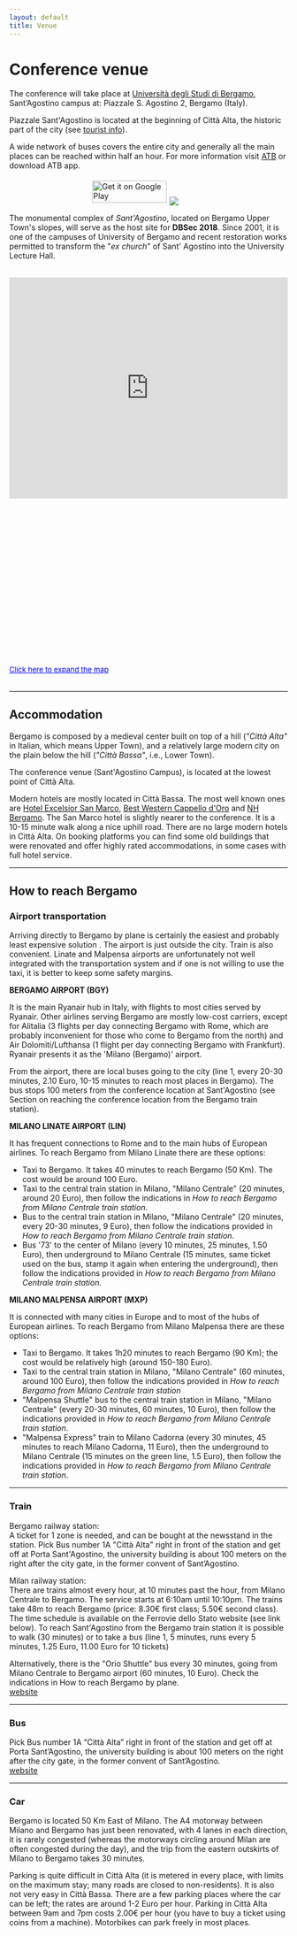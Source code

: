 ```yaml
---
layout: default
title: Venue
---
```


# Conference venue

The conference will take place at <a href="https://www.unibg.it" target="_blank">Università degli Studi di Bergamo</a>, Sant’Agostino campus at: Piazzale S. Agostino 2, Bergamo (Italy).

Piazzale Sant'Agostino is located at the beginning of Città Alta, the historic
part of the city (see [tourist info](/tourist)).

A wide network of buses covers the entire city and generally all the main places can be reached within half an hour. For more information visit <a href="https://www.atb.bergamo.it/en" target="_blank">ATB</a> or download ATB app.

<div class="row">
    <div class="column" style="float:left;padding:5px">
        <a href="https://itunes.apple.com/it/app/atb-mobile/id825762052?mt=8" style="display:inline-block;overflow:hidden;background:url(https://linkmaker.itunes.apple.com/assets/shared/badges/en-us/appstore-lrg.svg)no-repeat;width:135px;height:40px;background-size:contain;"></a>
    </div>
    <div class="column" style="float:left;padding:5px">
        <a href='https://play.google.com/store/apps/details?id=it.soluzione1.tplmobile'><img alt='Get it on Google Play' src='https://developer.android.com/images/brand/en_generic_rgb_wo_45.png' height="40px" width="135px"/></a>
    </div>
</div>

<br/>
<br/>

<div class="row">
    <div class="col-xs-12 col-sm-6">
        <img class="img-responsive center-block img-thumbnail" src="{{ "/assets/images/SantAgostino.jpg" | relative_url }}"><br/>
        <p class="text-center">The monumental complex of <i>Sant'Agostino</i>, located on Bergamo Upper Town's slopes, will serve as the host site for <b>DBSec 2018</b>.
        Since 2001, it is one of the campuses of University of Bergamo and recent restoration works permitted to transform the "<i>ex church</i>" of Sant' Agostino into the University Lecture Hall.
        </p>
        <br/>
    </div>
    <div class="col-xs-12 col-sm-6">
        <div class="text-center center-block">
            <style>.embed-container { position: relative; padding-bottom: 56.25%; height: 400px; overflow: hidden; max-width: 100%; } .embed-container iframe, .embed-container object, .embed-container embed { position: absolute; top: 0; left: 0; width: 100%; height: 400px; }</style><div class='embed-container'><iframe frameborder='0' src='https://www.google.com/maps/d/u/0/embed?mid=15nvpnI0QHpTxJ9xqTuMRSpULsHP6cKv3'> </iframe></div>
            <br/>
            <a class="text-center" style="color: rgb(0, 0, 255); font-size: small;" href="https://drive.google.com/open?id=15nvpnI0QHpTxJ9xqTuMRSpULsHP6cKv3&amp;usp=sharing" target="_blank">
                Click here to expand the map
            </a>
        </div>
    </div>
</div>

<br/>

--------------------------------------------------------------------------------

## Accommodation


Bergamo is composed by a medieval center built on top of a hill (*"Città
Alta"* in Italian, which means Upper Town), and a relatively large modern city
on the plain below the hill (*"Città Bassa"*, i.e., Lower Town).

The conference venue (Sant'Agostino Campus), is located at the lowest point of
Città Alta.

Modern hotels are mostly located in Città Bassa. The most well known ones are
[Hotel Excelsior San Marco](https://www.hotelsanmarco.com/en/), [Best Western
Cappello d'Oro](https://www.bwhotelcappellodoro-bg.it/en/home-page.aspx) and
[NH Bergamo](https://www.nh-hotels.com/hotel/nh-bergamo). The San Marco hotel
is slightly nearer to the conference. It is a 10-15 minute walk along a nice
uphill road.  There are no large modern hotels in Città Alta. On booking
platforms you can find some old buildings that were renovated and offer highly
rated accommodations, in some cases with full hotel service.

--------------------------------------------------------------------------------

## How to reach Bergamo

### Airport transportation

Arriving directly to Bergamo by plane is
certainly the easiest and probably least
expensive solution . The airport is just outside
the city. Train is also convenient. Linate and
Malpensa airports are unfortunately not well
integrated with the transportation system and if
one is not willing to use the taxi, it is better
to keep some safety margins. 


**BERGAMO AIRPORT (BGY)**

It is the main Ryanair hub in Italy, with flights to most cities served by
Ryanair. Other airlines serving Bergamo are mostly low-cost carriers, except for
Alitalia (3 flights per day connecting Bergamo with Rome, which are probably
inconvenient for those who come to Bergamo from the north) and Air
Dolomiti/Lufthansa (1 flight per day connecting Bergamo with Frankfurt). Ryanair
presents it as the 'Milano (Bergamo)' airport.

From the airport, there are local buses going to the city (line 1, every 20-30
minutes, 2.10 Euro, 10-15 minutes to reach most places in Bergamo). The bus
stops 100 meters from the conference location at Sant'Agostino (see Section on
reaching the conference location from the Bergamo train station).


**MILANO LINATE AIRPORT (LIN)**

It has frequent connections to Rome and to the main hubs of European airlines.
To reach Bergamo from Milano Linate there are these options:

<ul class="list-group">
    <li class="list-group-item">Taxi to Bergamo. It takes 40 minutes to reach Bergamo (50 Km). The cost would be around 100 Euro.</li>
    <li class="list-group-item">Taxi to the central train station in Milano, "Milano Centrale" (20 minutes, around 20 Euro), then follow the indications in <i>How to reach Bergamo from Milano Centrale train station</i>.</li>
    <li class="list-group-item">Bus to the central train station in Milano, "Milano Centrale" (20 minutes, every 20-30 minutes, 9 Euro), then follow the indications provided in <i>How to reach Bergamo from Milano Centrale train station</i>.</li>
    <li class="list-group-item">Bus '73' to the center of Milano (every 10 minutes, 25 minutes, 1.50 Euro), then underground to Milano Centrale (15 minutes, same ticket used on the bus, stamp it again when entering the underground), then follow the indications provided in <i>How to reach Bergamo from Milano Centrale train station</i>.</li>
</ul>


**MILANO MALPENSA AIRPORT (MXP)**

It is connected with many cities in Europe and to most of the
hubs of European airlines. To reach Bergamo from Milano Malpensa
there are these options:

<ul class="list-group">
    <li class="list-group-item">Taxi to Bergamo. It takes 1h20 minutes to reach Bergamo (90 Km); the cost would be relatively high (around 150-180 Euro).</li>
    <li class="list-group-item">Taxi to the central train station in Milano, "Milano Centrale" (60 minutes, around 100 Euro), then follow the indications provided in <i>How to reach Bergamo from Milano Centrale train station</i></li>
    <li class="list-group-item">"Malpensa Shuttle" bus to the central train station in Milano, "Milano Centrale" (every 20-30 minutes, 60 minutes, 10 Euro), then follow the indications provided in <i>How to reach Bergamo from Milano Centrale train station</i>.</li>
    <li class="list-group-item">"Malpensa Express" train to Milano Cadorna (every 30 minutes, 45 minutes to reach Milano Cadorna, 11 Euro), then the underground to Milano Centrale (15 minutes on the green line, 1.5 Euro), then follow the indications provided in <i>How to reach Bergamo from Milano Centrale train station</i>.</li>
</ul>

--------------------------------------------------------------------------------

### Train

Bergamo railway station:  
A ticket for 1 zone is needed, and can be bought at the newsstand in the
station. Pick Bus number 1A "Città Alta" right in front of the station and get
off at Porta Sant'Agostino, the university building is about 100 meters on the
right after the city gate, in the former convent of Sant’Agostino.

Milan railway station:  
There are trains almost every hour, at 10 minutes past the hour, from Milano
Centrale to Bergamo. The service starts at 6:10am until 10:10pm. The trains take
48m to reach Bergamo (price: 8.30€ first class; 5.50€ second class). The time
schedule is available on the Ferrovie dello Stato website (see link below).
To reach Sant'Agostino from the Bergamo train station
it is possible to walk (30 minutes) or to take a bus (line 1, 5 minutes, runs
every 5 minutes, 1.25 Euro, 11.00 Euro for 10 tickets)

Alternatively, there is the "Orio Shuttle" bus every 30 minutes, going from
Milano Centrale to Bergamo airport (60 minutes, 10 Euro). Check the indications
in How to reach Bergamo by plane.  
[website](https://www.trenitalia.com)

--------------------------------------------------------------------------------

### Bus

Pick Bus number 1A “Città Alta” right in front of the station and get
off at Porta Sant’Agostino, the university building is about 100 meters on the
right after the city gate, in the former convent of Sant’Agostino.  
[website](https://www.atb.bergamo.it/en)

--------------------------------------------------------------------------------

### Car
Bergamo is located 50 Km East of Milano. The A4 motorway between Milano and
Bergamo has just been renovated, with 4 lanes in each direction, it is rarely
congested (whereas the motorways circling around Milan are often congested
during the day), and the trip from the eastern outskirts of Milano to Bergamo
takes 30 minutes.

Parking is quite difficult in Città Alta (it is metered in every place, with
limits on the maximum stay; many roads are closed to non-residents). It is also
not very easy in Città Bassa. There are a few parking places where the car can
be left; the rates are around 1-2 Euro per hour. Parking in Città Alta between
9am and 7pm costs 2.00€ per hour (you have to buy a ticket using coins from a
machine). Motorbikes can park freely in most places. 
